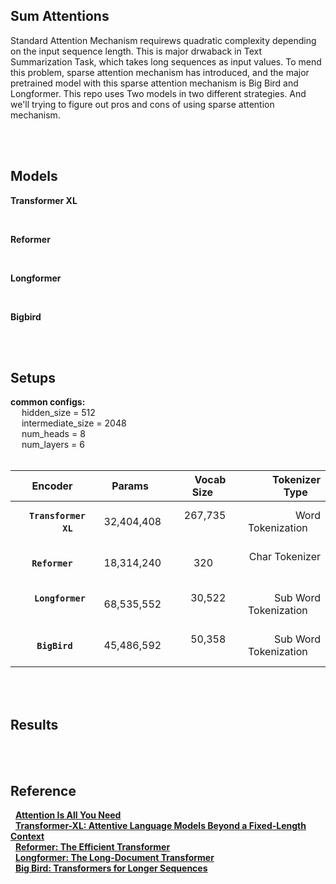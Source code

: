 ## Sum Attentions
Standard Attention Mechanism requirews quadratic complexity depending on the input sequence length. This is major drwaback in Text Summarization Task, which takes long sequences as input values. To mend this problem, sparse attention mechanism has introduced, and the major pretrained model with this sparse attention mechanism is Big Bird and Longformer. This repo uses Two models in two different strategies. And we'll trying to figure out pros and cons of using sparse attention mechanism.

<br>
<br>

## Models

**Transformer XL**

<br>

**Reformer**

<br>

**Longformer**

<br>

**Bigbird**


<br><br>

## Setups

**common configs:** <br>
&emsp; hidden_size = 512 <br>
&emsp; intermediate_size = 2048 <br>
&emsp; num_heads = 8 <br>
&emsp; num_layers = 6 <br><br>


| &emsp; Encoder &emsp; | &emsp; Params &emsp; | &emsp; Vocab Size &emsp; | &emsp; Tokenizer Type &emsp; |
|       ---:       |      ---:       |      ---:     |         ---:       |
| &emsp; **`Transformer XL`** &emsp; | &emsp; 32,404,408 &emsp; | &emsp; 267,735 &emsp;  | &emsp; Word Tokenization &emsp; |
| &emsp; **`Reformer`** &emsp; | &emsp; 18,314,240 &emsp; | &emsp; 320 &emsp; | &emsp; Char Tokenizer &emsp; |
| &emsp; **`Longformer`** &emsp; | &emsp; 68,535,552 &emsp; | &emsp; 30,522 &emsp; | &emsp; Sub Word Tokenization &emsp; |
| &emsp; **`BigBird`** &emsp; | &emsp; 45,486,592 &emsp; | &emsp; 50,358 &emsp; | &emsp; Sub Word Tokenization &emsp; |

<br><br>


## Results

<br><br>

## Reference
&nbsp; [**Attention Is All You Need**](https://arxiv.org/abs/1706.03762) <br>
&nbsp; [**Transformer-XL: Attentive Language Models Beyond a Fixed-Length Context**](https://arxiv.org/abs/1901.02860) <br>
&nbsp; [**Reformer: The Efficient Transformer**](https://arxiv.org/abs/2001.04451) <br>
&nbsp; [**Longformer: The Long-Document Transformer**](https://arxiv.org/abs/2004.05150) <br>
&nbsp; [**Big Bird: Transformers for Longer Sequences**](https://arxiv.org/abs/2007.14062) <br>
